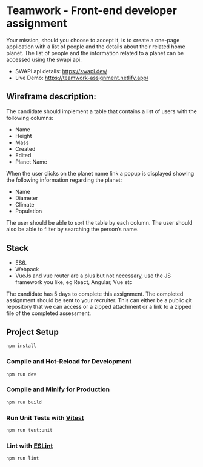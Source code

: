 # Teamwork - Front-end developer assignment

Your mission, should you choose to accept it, is to create a one-page application with a list of people and the details about their related home planet. The list of people and the information related to a planet can be accessed using the swapi api:

- SWAPI api details: https://swapi.dev/
- Live Demo: https://teamwork-assignment.netlify.app/

## Wireframe description:

The candidate should implement a table that contains a list of users with the following columns:
- Name
- Height
- Mass
- Created
- Edited
- Planet Name

When the user clicks on the planet name link a popup is displayed showing the following information regarding the planet:
- Name
- Diameter
- Climate
- Population

The user should be able to sort the table by each column. The user should also be able to filter by searching the person’s name.

## Stack
- ES6.
- Webpack
- VueJs and vue router are a plus but not necessary, use the JS framework you like, eg React, Angular, Vue etc

The candidate has 5 days to complete this assignment. The completed assignment should be sent to your recruiter.
This can either be a public git repository that we can access or a zipped attachment or a link to a zipped file of the completed assessment.


## Project Setup

```sh
npm install
```

### Compile and Hot-Reload for Development

```sh
npm run dev
```

### Compile and Minify for Production

```sh
npm run build
```

### Run Unit Tests with [Vitest](https://vitest.dev/)

```sh
npm run test:unit
```

### Lint with [ESLint](https://eslint.org/)

```sh
npm run lint
```
